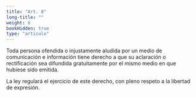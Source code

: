 ```yaml
---
title: "Art. 8"
long-title: ""
weight: 8
bookHidden: true
type: "articulo"
---
```

Toda persona ofendida o injustamente aludida por un medio de comunicación e información tiene derecho a que su aclaración o rectificación sea difundida gratuitamente por el mismo medio en que hubiese sido emitida.
 
La ley regulará el ejercicio de este derecho, con pleno respeto a la libertad de expresión.